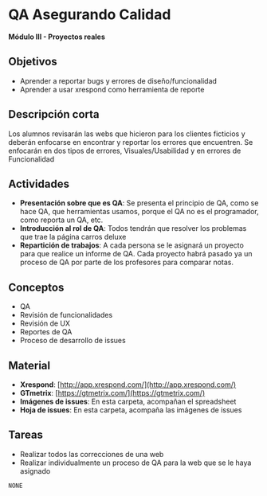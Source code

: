 # QA Asegurando Calidad

**Módulo III - Proyectos reales**

## Objetivos

- Aprender a reportar bugs y errores de diseño/funcionalidad
- Aprender a usar xrespond como herramienta de reporte

## Descripción corta

Los alumnos revisarán las webs que hicieron para los clientes ficticios y deberán enfocarse en encontrar y reportar los errores que encuentren.
Se enfocarán en dos tipos de errores, Visuales/Usabilidad y en errores de Funcionalidad

## Actividades

- **Presentación sobre que es QA**: Se presenta el principio de QA, como se hace QA, que herramientas usamos, porque el QA no es el programador, como reporta un QA, etc.
- **Introducción al rol de QA**: Todos tendrán que resolver los problemas que trae la página carros deluxe
- **Repartición de trabajos**: A cada persona se le asignará un proyecto para que realice un informe de QA. Cada proyecto habrá pasado ya un proceso de QA por parte de los profesores para comparar notas.

## Conceptos

- QA
- Revisión de funcionalidades
- Revisión de UX
- Reportes de QA
- Proceso de desarrollo de issues

## Material

- **Xrespond**: [http://app.xrespond.com/](http://app.xrespond.com/)
- **GTmetrix**: [https://gtmetrix.com/](https://gtmetrix.com/)
- **Imágenes de issues**: En esta carpeta, acompañan el spreadsheet
- **Hoja de issues**: En esta carpeta, acompaña las imágenes de issues

## Tareas

- Realizar todos las correcciones de una web
- Realizar individualmente un proceso de QA para la web que se le haya asignado

`NONE`
